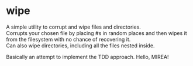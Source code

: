 # wipe
A simple utility to corrupt and wipe files and directories.  
Corrupts your chosen file by placing #s in random places and then wipes it from the filesystem with no chance of recovering it.  
Can also wipe directories, including all the files nested inside.

Basically an attempt to implement the TDD approach. Hello, MIREA!
